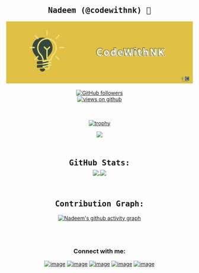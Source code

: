 <h2 align='center'><samp><strong>Nadeem (@codewithnk)</strong> 👋</samp></h2>

![banner](banner.png)

<div align="center">
 <a href="https://github.com/nadeem4" target="_blank">
    <img alt="GitHub followers" src="https://img.shields.io/github/followers/nadeem4?label=Github%20followers&style=for-the-badge">
  </a>  
  <br/>
  <a href="https://github.com/nadeem4" target="_blank">
    <img src="https://komarev.com/ghpvc/?username=nadeem4&label=VIEWS&color=brightgreen&style=for-the-badge" alt="views on github" />
  </a>
</div>

<br/>
<br/>

<div align="center">

[![trophy](https://github-profile-trophy.vercel.app/?username=nadeem4&theme=chalk&row=1&column=6)](https://github.com/nadeem4)

[![](https://github-readme-streak-stats.herokuapp.com/?user=nadeem4&theme=nord)](https://github.com/nadeem4)

</div>

<br/>
<br/>

<div align="center">
<h2 align="center" style="margin: 5px 10px;"><samp><strong>GitHub Stats:</strong> </samp></h2> 
 <a href="https://github.com/nadeem4">
    <img align="center" src="https://github-readme-stats.vercel.app/api?username=nadeem4&show_icons=true&hide_border=true&count_private=true&include_all_commits=true&theme=nord"/>
  </a>
  <a href="https://github.com/nadeem4">
    <img align="center" height="195px" src="https://github-readme-stats.vercel.app/api/top-langs/?username=nadeem4&langs_count=15&layout=compact&hide_border=true&theme=nord"/>
  </a>

</div>

<br/>
<br/>


<div align="center">
<h2 align="center"><samp><strong>Contribution Graph:</strong> </samp></h2>

[![Nadeem's github activity graph](https://activity-graph.herokuapp.com/graph?username=nadeem4&theme=dracula)](https://github.com/nadeem4)

</div>

<br/>
<br/>


<h3 align="center">Connect with me:</h3>
<div align="center">

[![image](https://img.shields.io/badge/LinkedIn-0077B5?style=for-the-badge&logo=linkedin&logoColor=white)](https://www.linkedin.com/in/nadeem-khan-nk-75135210a/)
[![image](https://img.shields.io/badge/Instagram-E4405F?style=for-the-badge&logo=instagram&logoColor=white)](https://www.instagram.com/codewithnk/)
[![image](https://img.shields.io/badge/Twitter-1DA1F2?style=for-the-badge&logo=twitter&logoColor=white)](https://twitter.com/codewithnk)
[![image](https://img.shields.io/badge/Gmail-D14836?style=for-the-badge&logo=gmail&logoColor=white)](mailto:mailto:codewithnk@gmail.com)
[![image](https://img.shields.io/badge/Medium-000000?style=for-the-badge&logo=medium&logoColor=white)](https://blog.codewithnk.com/)

</div>